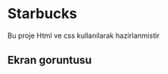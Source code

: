 <h1>Starbucks</h1>

Bu proje Html ve css kullanilarak hazirlanmistir

<h2>Ekran goruntusu</h2>

![]( )